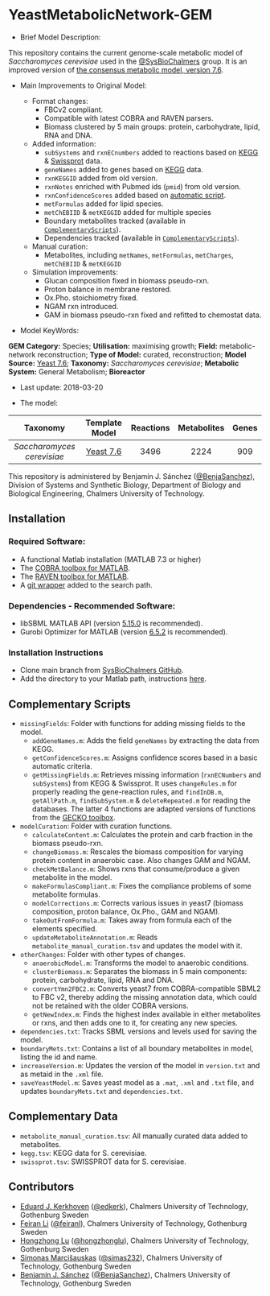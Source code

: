 # YeastMetabolicNetwork-GEM

* Brief Model Description:

This repository contains the current genome-scale metabolic model of _Saccharomyces cerevisiae_ used in the [@SysBioChalmers](https://github.com/SysBioChalmers) group. It is an improved version of [the consensus metabolic model, version 7.6](https://sourceforge.net/projects/yeast/).

* Main Improvements to Original Model:

  * Format changes:
    * FBCv2 compliant.
    * Compatible with latest COBRA and RAVEN parsers.
    * Biomass clustered by 5 main groups: protein, carbohydrate, lipid, RNA and DNA.
  * Added information:
    * `subSystems` and `rxnECnumbers` added to reactions based on [KEGG](http://www.genome.jp/kegg/) & [Swissprot](http://www.uniprot.org/uniprot/?query=*&fil=organism%3A%22Saccharomyces+cerevisiae+%28strain+ATCC+204508+%2F+S288c%29+%28Baker%27s+yeast%29+%5B559292%5D%22+AND+reviewed%3Ayes) data.
    * `geneNames` added to genes based on [KEGG](http://www.genome.jp/kegg/) data.
    * `rxnKEGGID` added from old version.
    * `rxnNotes` enriched with Pubmed ids (`pmid`) from old version.
    * `rxnConfidenceScores` added based on [automatic script](https://github.com/SysBioChalmers/YeastMetabolicNetwork-GEM/blob/master/ComplementaryScripts/missingFields/getConfidenceScores.m).
    * `metFormulas` added for lipid species.
    * `metChEBIID` & `metKEGGID` added for multiple species
    * Boundary metabolites tracked (available in [`ComplementaryScripts`](https://github.com/SysBioChalmers/YeastMetabolicNetwork-GEM/blob/master/ComplementaryScripts/boundaryMets.txt)).
    * Dependencies tracked (available in [`ComplementaryScripts`](https://github.com/SysBioChalmers/YeastMetabolicNetwork-GEM/blob/master/ComplementaryScripts/dependencies.txt)).
  * Manual curation:
    * Metabolites, including `metNames`, `metFormulas`, `metCharges`, `metChEBIID` & `metKEGGID`
  * Simulation improvements:
    * Glucan composition fixed in biomass pseudo-rxn.
    * Proton balance in membrane restored.
    * Ox.Pho. stoichiometry fixed.
    * NGAM rxn introduced.
    * GAM in biomass pseudo-rxn fixed and refitted to chemostat data.

* Model KeyWords:

**GEM Category:** Species; **Utilisation:** maximising growth; **Field:** metabolic-network reconstruction; **Type of Model:** curated, reconstruction; **Model Source:** [Yeast 7.6](https://sourceforge.net/projects/yeast/); **Taxonomy:** _Saccharomyces cerevisiae_; **Metabolic System:** General Metabolism; **Bioreactor**

* Last update: 2018-03-20

* The model:

|Taxonomy | Template Model | Reactions | Metabolites| Genes |
|:-------:|:--------------:|:---------:|:----------:|:-----:|
|_Saccharomyces cerevisiae_|[Yeast 7.6](https://sourceforge.net/projects/yeast/)|3496|2224|909|


This repository is administered by Benjamín J. Sánchez ([@BenjaSanchez](https://github.com/benjasanchez)), Division of Systems and Synthetic Biology, Department of Biology and Biological Engineering, Chalmers University of Technology.


## Installation

### Required Software:

* A functional Matlab installation (MATLAB 7.3 or higher)
* The [COBRA toolbox for MATLAB](https://github.com/opencobra/cobratoolbox).
* The [RAVEN toolbox for MATLAB](https://github.com/SysBioChalmers/RAVEN).
* A [git wrapper](https://github.com/manur/MATLAB-git) added to the search path.

### Dependencies - Recommended Software:
* libSBML MATLAB API (version [5.15.0](https://sourceforge.net/projects/sbml/files/libsbml/5.15.0/stable/MATLAB%20interface/) is recommended).
* Gurobi Optimizer for MATLAB (version [6.5.2](http://www.gurobi.com/registration/download-reg) is recommended). 

### Installation Instructions
* Clone main branch from [SysBioChalmers GitHub](https://github.com/SysBioChalmers/YeastMetabolicNetwork-GEM).
* Add the directory to your Matlab path, instructions [here](https://se.mathworks.com/help/matlab/ref/addpath.html?requestedDomain=www.mathworks.com).


## Complementary Scripts

* `missingFields`: Folder with functions for adding missing fields to the model.
   * `addGeneNames.m`: Adds the field `geneNames` by extracting the data from KEGG.
   * `getConfidenceScores.m`: Assigns confidence scores based in a basic automatic criteria.
   * `getMissingFields.m`: Retrieves missing information (`rxnECNumbers` and `subSystems`) from KEGG & Swissprot. It uses `changeRules.m` for properly reading the gene-reaction rules, and `findInDB.m`, `getAllPath.m`, `findSubSystem.m` & `deleteRepeated.m` for reading the databases. The latter 4 functions are adapted versions of functions from the [GECKO toolbox](https://github.com/SysBioChalmers/GECKO).
* `modelCuration`: Folder with curation functions.
   * `calculateContent.m`: Calculates the protein and carb fraction in the biomass pseudo-rxn.
   * `changeBiomass.m`: Rescales the biomass composition for varying protein content in anaerobic case. Also changes GAM and NGAM.
   * `checkMetBalance.m`: Shows rxns that consume/produce a given metabolite in the model.
   * `makeFormulasCompliant.m`: Fixes the compliance problems of some metabolite formulas.
   * `modelCorrections.m`: Corrects various issues in yeast7 (biomass composition, proton balance, Ox.Pho., GAM and NGAM).
   * `takeOutFromFormula.m`: Takes away from formula each of the elements specified.
   * `updateMetaboliteAnnotation.m`: Reads `metabolite_manual_curation.tsv` and updates the model with it.
* `otherChanges`: Folder with other types of changes.
   * `anaerobicModel.m`: Transforms the model to anaerobic conditions.
   * `clusterBiomass.m`: Separates the biomass in 5 main components: protein, carbohydrate, lipid, RNA and DNA.
   * `convertYmn2FBC2.m`: Converts yeast7 from COBRA-compatible SBML2 to FBC v2, thereby adding the missing annotation data, which could not be retained with the older COBRA versions.
   * `getNewIndex.m`: Finds the highest index available in either metabolites or rxns, and then adds one to it, for creating any new species.
* `dependencies.txt`: Tracks SBML versions and levels used for saving the model.
* `boundaryMets.txt`: Contains a list of all boundary metabolites in model, listing the id and name.
* `increaseVersion.m`: Updates the version of the model in `version.txt` and as metaid in the `.xml` file.
* `saveYeastModel.m`: Saves yeast model as a `.mat`, `.xml` and `.txt` file, and updates `boundaryMets.txt` and `dependencies.txt`.

## Complementary Data

* `metabolite_manual_curation.tsv`: All manually curated data added to metabolites.
* `kegg.tsv`: KEGG data for S. cerevisiae.
* `swissprot.tsv`: SWISSPROT data for S. cerevisiae.

## Contributors

* [Eduard J. Kerkhoven](https://www.chalmers.se/en/staff/Pages/Eduard-Kerkhoven.aspx) ([@edkerk](https://github.com/edkerk)), Chalmers University of Technology, Gothenburg Sweden
* [Feiran Li](https://www.chalmers.se/en/staff/Pages/feiranl.aspx) ([@feiranl](https://github.com/feiranl)), Chalmers University of Technology, Gothenburg Sweden
* [Hongzhong Lu](https://www.chalmers.se/en/Staff/Pages/luho.aspx) ([@hongzhonglu](https://github.com/hongzhonglu)), Chalmers University of Technology, Gothenburg Sweden
* [Simonas Marcišauskas](https://www.chalmers.se/en/Staff/Pages/simmarc.aspx) ([@simas232](https://github.com/simas232)), Chalmers University of Technology, Gothenburg Sweden
* [Benjamín J. Sánchez](https://www.chalmers.se/en/staff/Pages/bensan.aspx) ([@BenjaSanchez](https://github.com/benjasanchez)), Chalmers University of Technology, Gothenburg Sweden